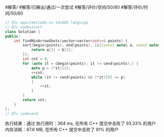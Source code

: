 #解答/ #解答/已解出/通过/一次尝试 #解答/评价/空间/50/80 #解答/评价/时间/50/80

``` cpp
// @lc app=leetcode.cn id=605 lang=cpp
// @lc code=start
class Solution {
public:
    int findMinArrowShots(vector<vector<int>>& points) {
		sort(begin(points), end(points), [&](const auto& a, const auto& b){
			return a[1] < b[1];
		});
		int cnt = 0;
		for (auto it = cbegin(points); it != cend(points);) {
			auto p = (*it)[1];
			++cnt;
			while (it != cend(points) && (*it)[0] <= p)
			{
				++it;
			}
		}
		return cnt;
    }
};
// @lc code=end
```

执行结果：通过
执行用时：364 ms, 在所有 C++ 提交中击败了 93.33% 的用户
内存消耗：87.6 MB, 在所有 C++ 提交中击败了 91% 的用户